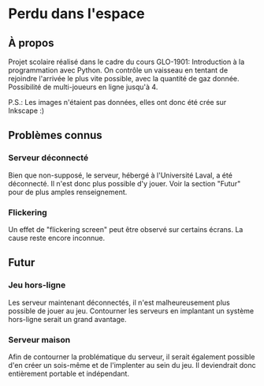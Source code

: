 # Perdu dans l'espace

## À propos

Projet scolaire réalisé dans le cadre du cours GLO-1901: Introduction à la programmation avec Python. On contrôle un vaisseau en tentant de rejoindre l'arrivée le plus vite possible, avec la quantité de gaz donnée. Possibilité de multi-joueurs en ligne jusqu'à 4. 

P.S.: Les images n'étaient pas données, elles ont donc été crée sur Inkscape :)

## Problèmes connus

### Serveur déconnecté

Bien que non-supposé, le serveur, hébergé à l'Université Laval, a été déconnecté. Il n'est donc plus possible d'y jouer. Voir la section "Futur" pour de plus amples renseignement. 

### Flickering

Un effet de "flickering screen" peut être observé sur certains écrans. La cause reste encore inconnue.

## Futur

### Jeu hors-ligne

Les serveur maintenant déconnectés, il n'est malheureusement plus possible de jouer au jeu. Contourner les serveurs en implantant un système hors-ligne serait un grand avantage. 

### Serveur maison

Afin de contourner la problématique du serveur, il serait également possible d'en créer un sois-même et de l'implenter au sein du jeu. Il deviendrait donc entièrement portable et indépendant. 